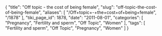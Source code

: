 {
    "title": "Off topic - the cost of being female",
    "slug": "off-topic-the-cost-of-being-female",
    "aliases": [
        "/Off+topic+-+the+cost+of+being+female",
        "/1878"
    ],
    "tiki_page_id": 1878,
    "date": "2011-08-01",
    "categories": [
        "Pregnancy",
        "Fertility and sperm",
        "Off Topic",
        "Women"
    ],
    "tags": [
        "Fertility and sperm",
        "Off Topic",
        "Pregnancy",
        "Women"
    ]
}